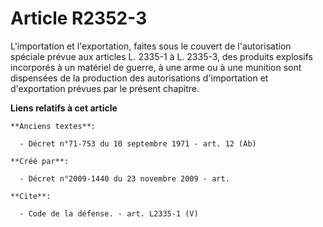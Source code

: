 # Article R2352-3

L'importation et l'exportation, faites sous le couvert de l'autorisation spéciale prévue aux articles L. 2335-1 à L. 2335-3,
des produits explosifs incorporés à un matériel de guerre, à une arme ou à une munition sont dispensées de la production des
autorisations d'importation et d'exportation prévues par le présent chapitre.

**Liens relatifs à cet article**

	**Anciens textes**:

	  - Décret n°71-753 du 10 septembre 1971 - art. 12 (Ab)

	**Créé par**:

	  - Décret n°2009-1440 du 23 novembre 2009 - art.

	**Cite**:

	  - Code de la défense. - art. L2335-1 (V)

